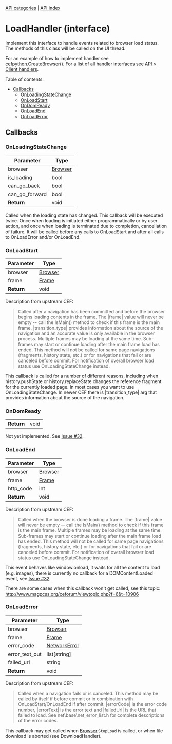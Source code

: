 [API categories](API-categories.md) | [API index](API-index.md)


# LoadHandler (interface)

Implement this interface to handle events related to browser load status. The methods of this class will be called on the UI thread.

For an example of how to implement handler see [cefpython](cefpython.md).CreateBrowser(). For a list of all handler interfaces see [API > Client handlers](API#Client_handlers).


Table of contents:
* [Callbacks](#callbacks)
  * [OnLoadingStateChange](#onloadingstatechange)
  * [OnLoadStart](#onloadstart)
  * [OnDomReady](#ondomready)
  * [OnLoadEnd](#onloadend)
  * [OnLoadError](#onloaderror)


## Callbacks


### OnLoadingStateChange

| Parameter | Type |
| --- | --- |
| browser | [Browser](Browser.md) |
| is_loading | bool |
| can_go_back | bool |
| can_go_forward | bool |
| __Return__ | void |

Called when the loading state has changed. This callback will be executed
twice. Once when loading is initiated either programmatically or by user
action, and once when loading is terminated due to completion, cancellation
of failure. It will be called before any calls to OnLoadStart and after all
calls to OnLoadError and/or OnLoadEnd.


### OnLoadStart

| Parameter | Type |
| --- | --- |
| browser | [Browser](Browser.md) |
| frame | [Frame](Frame.md) |
| __Return__ | void |

Description from upstream CEF:
> Called after a navigation has been committed and before the browser begins
> loading contents in the frame. The |frame| value will never be empty --
> call the IsMain() method to check if this frame is the main frame.
> |transition_type| provides information about the source of the navigation
> and an accurate value is only available in the browser process. Multiple
> frames may be loading at the same time. Sub-frames may start or continue
> loading after the main frame load has ended. This method will not be called
> for same page navigations (fragments, history state, etc.) or for
> navigations that fail or are canceled before commit. For notification of
> overall browser load status use OnLoadingStateChange instead.

This callback is called for a number of different reasons, including when
history.pushState or history.replaceState changes the reference fragment
for the currently loaded page. In most cases you want to use
OnLoadingStateChange. In newer CEF there is |transition_type| arg that
provides information about the source of the navigation.


### OnDomReady

| | |
| --- | --- |
| __Return__ | void |

Not yet implemented. See [Issue #32](../issues/32).


### OnLoadEnd

| Parameter | Type |
| --- | --- |
| browser | [Browser](Browser.md) |
| frame | [Frame](Frame.md) |
| http_code | int |
| __Return__ | void |

Description from upstream CEF:
> Called when the browser is done loading a frame. The |frame| value will
> never be empty -- call the IsMain() method to check if this frame is the
> main frame. Multiple frames may be loading at the same time. Sub-frames may
> start or continue loading after the main frame load has ended. This method
> will not be called for same page navigations (fragments, history state,
> etc.) or for navigations that fail or are canceled before commit. For
> notification of overall browser load status use OnLoadingStateChange
> instead.

This event behaves like window.onload, it waits for all the content
to load (e.g. images), there is currently no callback for
a DOMContentLoaded event, see [Issue #32](../issues/32).

There are some cases when this callback won't get called, see this
topic: http://www.magpcss.org/ceforum/viewtopic.php?f=6&t=10906


### OnLoadError

| Parameter | Type |
| --- | --- |
| browser | [Browser](Browser.md) |
| frame | [Frame](Frame.md) |
| error_code | [NetworkError](NetworkError.md) |
| error_text_out | list[string] |
| failed_url | string |
| __Return__ | void |

Description from upstream CEF:
> Called when a navigation fails or is canceled. This method may be called
> by itself if before commit or in combination with OnLoadStart/OnLoadEnd if
> after commit. |errorCode| is the error code number, |errorText| is the
> error text and |failedUrl| is the URL that failed to load.
> See net\base\net_error_list.h for complete descriptions of the error codes.

This callback may get called when [Browser](Browser.md).`StopLoad`
is called, or when file download is aborted (see DownloadHandler).
